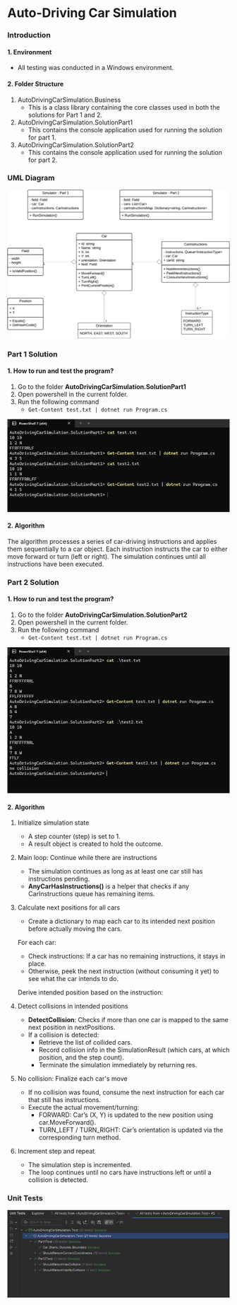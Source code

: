 # Auto-Driving Car Simulation

### Introduction

#### 1. Environment
- All testing was conducted in a Windows environment.

#### 2. Folder Structure
1. AutoDrivingCarSimulation.Business
    - This is a class library containing the core classes used in both the solutions for Part 1 and 2.
2. AutoDrivingCarSimulation.SolutionPart1
    - This contains the console application used for running the solution for part 1.
3. AutoDrivingCarSimulation.SolutionPart2
    - This contains the console application used for running the solution for part 2.

### UML Diagram

![UML Design](./images/UML-diagram.png)

### Part 1 Solution

#### 1. How to run and test the program?

1. Go to the folder **AutoDrivingCarSimulation.SolutionPart1**
2. Open powershell in the current folder.
3. Run the following command
    - ```Get-Content test.txt | dotnet run Program.cs```

![Part 1 Powershell sample](./images/part-1-solution.png)

#### 2. Algorithm

The  algorithm processes a series of car-driving instructions and applies them sequentially to a car object. Each instruction instructs the car to either move forward or turn (left or right). The simulation continues until all instructions have been executed.

### Part 2 Solution

#### 1. How to run and test the program?

1. Go to the folder **AutoDrivingCarSimulation.SolutionPart2**
2. Open powershell in the current folder.
3. Run the following command
    - ```Get-Content test.txt | dotnet run Program.cs```

![Part 2 Powershell sample](./images/part-2-solution.png)

#### 2. Algorithm

1. Initialize simulation state
    - A step counter (step) is set to 1.
    - A result object is created to hold the outcome.

2. Main loop: Continue while there are instructions
    - The simulation continues as long as at least one car still has instructions pending.
    - **AnyCarHasInstructions()** is a helper that checks if any CarInstructions queue has remaining items.

3. Calculate next positions for all cars
    - Create a dictionary to map each car to its intended next position before actually moving the cars.

    For each car:
    - Check instructions: If a car has no remaining instructions, it stays in place.
    - Otherwise, peek the next instruction (without consuming it yet) to see what the car intends to do.

    Derive intended position based on the instruction:

4. Detect collisions in intended positions
    - **DetectCollision**: Checks if more than one car is mapped to the same next position in nextPositions.
    - If a collision is detected:
        - Retrieve the list of collided cars.
        - Record collision info in the SimulationResult (which cars, at which position, and the step count).
        - Terminate the simulation immediately by returning res.

5. No collision: Finalize each car's move
    - If no collision was found, consume the next instruction for each car that still has instructions.
    - Execute the actual movement/turning:
        - FORWARD: Car’s (X, Y) is updated to the new position using car.MoveForward().
        - TURN_LEFT / TURN_RIGHT: Car’s orientation is updated via the corresponding turn method.

6. Increment step and repeat
    - The simulation step is incremented.
    - The loop continues until no cars have instructions left or until a collision is detected.

### Unit Tests

![Unit Tests](./images/unit-tests.png)